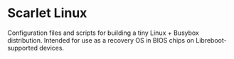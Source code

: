 # Scarlet Linux

Configuration files and scripts for building a tiny Linux + Busybox
distribution. Intended for use as a recovery OS in BIOS chips on Libreboot-supported
devices.
